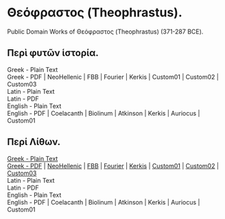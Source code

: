 # Θεόφραστος (Theophrastus).

Public Domain Works of Θεόφραστος (Theophrastus) (371-287 BCE).

## Περὶ φυτῶν ἱστορία.

Greek - Plain Text  
Greek - PDF | NeoHellenic | FBB | Fourier | Kerkis | Custom01 | Custom02 | Custom03  
Latin - Plain Text  
Latin - PDF  
English - Plain Text  
English - PDF | Coelacanth | Biolinum | Atkinson | Kerkis | Auriocus | Custom01  

## Περί Λίθων.

[Greek - Plain Text](on-stones/full-text-greek.md)  
[Greek - PDF](https://cdn.solaranamnesis.com/theophrastus/onstones/theophrastus_on_stones_greek.pdf) | [NeoHellenic](https://cdn.solaranamnesis.com/theophrastus/onstones/theophrastus_on_stones_greek_neohellenic.pdf) | [FBB](https://cdn.solaranamnesis.com/theophrastus/onstones/theophrastus_on_stones_greek_fbb.pdf) | [Fourier](https://cdn.solaranamnesis.com/theophrastus/onstones/theophrastus_on_stones_greek_fourier.pdf) | [Kerkis](https://cdn.solaranamnesis.com/theophrastus/onstones/theophrastus_on_stones_greek_kerkis.pdf) | [Custom01](https://cdn.solaranamnesis.com/theophrastus/onstones/theophrastus_on_stones_greek_custom01.pdf) | [Custom02](https://cdn.solaranamnesis.com/theophrastus/onstones/theophrastus_on_stones_greek_custom02.pdf) | [Custom03](https://cdn.solaranamnesis.com/theophrastus/onstones/theophrastus_on_stones_greek_custom03.pdf)  
Latin - Plain Text  
Latin - PDF  
English - Plain Text  
English - PDF | Coelacanth | Biolinum | Atkinson | Kerkis | Auriocus | Custom01  
